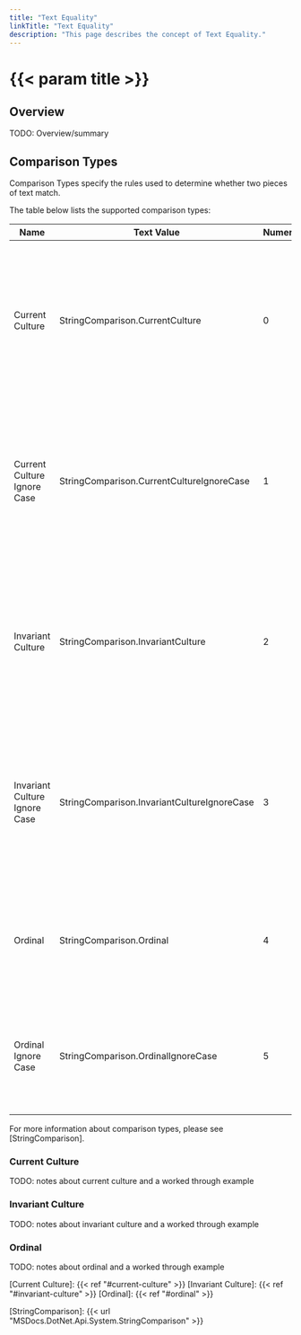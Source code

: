 ```yaml
---
title: "Text Equality"
linkTitle: "Text Equality"
description: "This page describes the concept of Text Equality."
---
```


# {{< param title >}}

## Overview

TODO: Overview/summary

## Comparison Types

Comparison Types specify the rules used to determine whether two pieces of text match.

The table below lists the supported comparison types:

| Name     | Text&nbsp;Value | Numeric&nbsp;Value | Description |
|----------|------------|---------------|-------------|
| Current Culture | StringComparison.CurrentCulture | 0 | Used to compare text using culture-sensitive sort rules and the [current culture][]. Case of the texts is considered when comparing. |
| Current Culture Ignore Case | StringComparison.CurrentCultureIgnoreCase | 1 | Used to compare text using culture-sensitive sort rules and the [current culture][]. Case of the texts is ignored when comparing. |
| Invariant Culture | StringComparison.InvariantCulture | 2 | Used to compare text using culture-sensitive sort rules and the [invariant culture][]. Case of the texts is considered when comparing. |
| Invariant Culture Ignore Case | StringComparison.InvariantCultureIgnoreCase | 3 | Used to compare text using culture-sensitive sort rules and the [invariant culture][]. Case of the texts is ignored when comparing. |
| Ordinal | StringComparison.Ordinal | 4 | Used to compare text using [ordinal][] sort rules. Case of the texts is considered when comparing. |
| Ordinal Ignore Case | StringComparison.OrdinalIgnoreCase | 5 | Used to compare text using [ordinal][] sort rules. Case of the texts is ignored when comparing. |

For more information about comparison types, please see [StringComparison].

### Current Culture

TODO: notes about current culture and a worked through example

### Invariant Culture

TODO: notes about invariant culture and a worked through example

### Ordinal

TODO: notes about ordinal and a worked through example

[Current Culture]: {{< ref "#current-culture" >}}
[Invariant Culture]: {{< ref "#invariant-culture" >}}
[Ordinal]: {{< ref "#ordinal" >}}

[StringComparison]: {{< url "MSDocs.DotNet.Api.System.StringComparison" >}}
